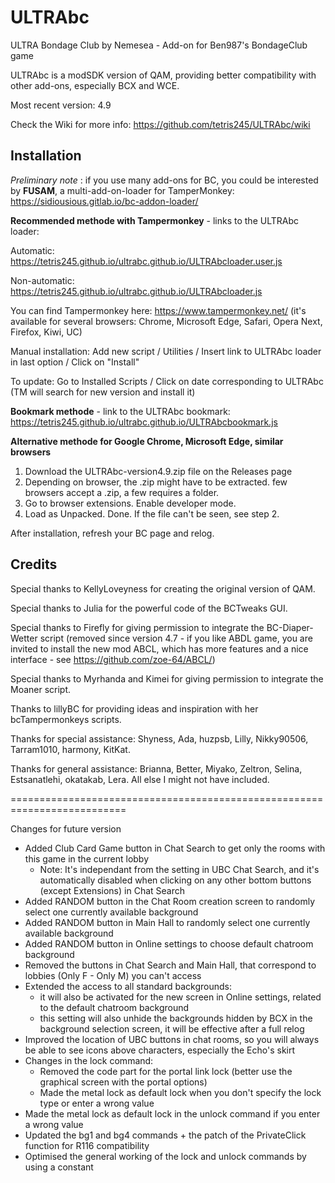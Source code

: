 # ULTRAbc

ULTRA Bondage Club by Nemesea - Add-on for Ben987's BondageClub game

ULTRAbc is a modSDK version of QAM, providing better compatibility with other add-ons, especially BCX and WCE.

Most recent version: 4.9

Check the Wiki for more info: https://github.com/tetris245/ULTRAbc/wiki

## Installation 

*Preliminary note* : if you use many add-ons for BC, you could be interested by **FUSAM**, a multi-add-on-loader for TamperMonkey: https://sidiousious.gitlab.io/bc-addon-loader/

**Recommended methode with Tampermonkey** - links to the ULTRAbc loader: 

Automatic: https://tetris245.github.io/ultrabc.github.io/ULTRAbcloader.user.js

Non-automatic: https://tetris245.github.io/ultrabc.github.io/ULTRAbcloader.js

You can find Tampermonkey here: https://www.tampermonkey.net/ (it's available for several browsers: Chrome, Microsoft Edge, Safari, Opera Next, Firefox, Kiwi, UC)

Manual installation: Add new script / Utilities / Insert link to ULTRAbc loader in last option / Click on "Install"

To update: Go to Installed Scripts / Click on date corresponding to ULTRAbc (TM will search for new version and install it)

**Bookmark methode** - link to the ULTRAbc bookmark: https://tetris245.github.io/ultrabc.github.io/ULTRAbcbookmark.js

**Alternative methode for Google Chrome, Microsoft Edge, similar browsers**
1. Download the ULTRAbc-version4.9.zip file on the Releases page
2. Depending on browser, the .zip might have to be extracted. few browsers accept a .zip, a few requires a folder.
3. Go to browser extensions. Enable developer mode.
4. Load as Unpacked. Done. If the file can't be seen, see step 2.

After installation, refresh your BC page and relog.

## Credits

Special thanks to KellyLoveyness for creating the original version of QAM.

Special thanks to Julia for the powerful code of the BCTweaks GUI.

Special thanks to Firefly for giving permission to integrate the BC-Diaper-Wetter script (removed since version 4.7 - if you like ABDL game, you are invited to install the new mod ABCL, which has more features and a nice interface - see https://github.com/zoe-64/ABCL/)

Special thanks to Myrhanda and Kimei for giving permission to integrate the Moaner script.

Thanks to lillyBC for providing ideas and inspiration with her bcTampermonkeys scripts.

Thanks for special assistance:
Shyness, Ada, huzpsb, Lilly, Nikky90506, Tarram1010, harmony, KitKat.

Thanks for general assistance:
Brianna, Better, Miyako, Zeltron, Selina, Estsanatlehi, okatakab, Lera.
All else I might not have included.



==========================================================================

Changes for future version

* Added Club Card Game button in Chat Search to get only the rooms with this game in the current lobby
  - Note: It's independant from the setting in UBC Chat Search, and it's automatically disabled when clicking on any other bottom buttons (except Extensions) in Chat Search
* Added RANDOM button in the Chat Room creation screen to randomly select one currently available background 
* Added RANDOM button in Main Hall to randomly select one currently available background 
* Added RANDOM button in Online settings to choose default chatroom background
* Removed the buttons in Chat Search and Main Hall, that correspond to lobbies (Only F - Only M) you can't access
* Extended the access to all standard backgrounds:
  - it will also be activated for the new screen in Online settings, related to the default chatroom background
  - this setting will also unhide the backgrounds hidden by BCX in the background selection screen, it will be effective after a full relog
* Improved the location of UBC buttons in chat rooms, so you will always be able to see icons above characters, especially the Echo's skirt
* Changes in the lock command:
  - Removed the code part for the portal link lock (better use the graphical screen with the portal options)
  - Made the metal lock as default lock when you don't specify the lock type or enter a wrong value
* Made the metal lock as default lock in the unlock command if you enter a wrong value
* Updated the bg1 and bg4 commands + the patch of the PrivateClick function for R116 compatibility
* Optimised the general working of the lock and unlock commands by using a constant 
